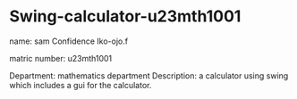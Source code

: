 # Swing-calculator-u23mth1001
name: sam Confidence Iko-ojo.f

matric number: u23mth1001

Department: mathematics department 
Description: a calculator using swing which includes a gui for the calculator.
